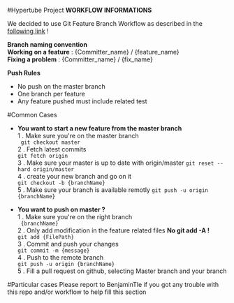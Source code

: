 #Hypertube Project
**WORKFLOW INFORMATIONS**

We decided to use Git Feature Branch Workflow as described in the [following link](https://www.atlassian.com/git/tutorials/comparing-workflows/feature-branch-workflow) !


**Branch naming convention**   
__Working on a feature__ : {Committer_name} / {feature_name}   
__Fixing a problem__ : {Committer_name} / {fix_name}

__Push Rules__

* No push on the master branch   
* One branch per feature   
* Any feature pushed must include related test   

#Common Cases
* __You want to start a new feature from the master branch__   
1 . Make sure you're on the master branch   
` git checkout master`   
2 . Fetch latest commits   
`git fetch origin`   
3 . Make sure your master is up to date with origin/master
`git reset --hard origin/master`   
4 . create your new branch and go on it   
`git checkout -b {branchName}`   
 5 . Make sure your branch is available remotly
`git push -u origin {branchName}`

* __You want to push on master ?__   
1 . Make sure you're on the right branch   
` {branchName}`   
2 . Only add modification in the feature related files
__No git add -A !__  
`git add {FilePath}`   
3 . Commit and push your changes   
`git commit -m {message}`   
4 . Push to the remote branch   
`git push -u origin {branchName}`   
 5 . Fill a pull request on github, selecting Master branch and your branch

#Particular cases
Please report to BenjaminTle if you got any trouble with this repo and/or workflow to help fill this section
